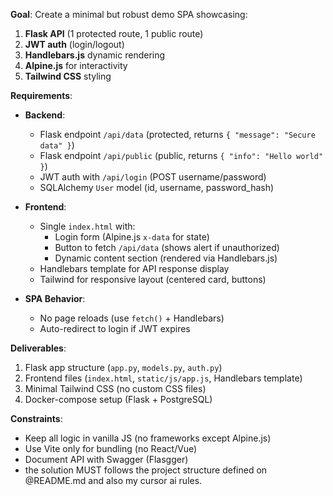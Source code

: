 **Goal**: Create a minimal but robust demo SPA showcasing:  
1. **Flask API** (1 protected route, 1 public route)  
2. **JWT auth** (login/logout)  
3. **Handlebars.js** dynamic rendering  
4. **Alpine.js** for interactivity  
5. **Tailwind CSS** styling  

**Requirements**:  
- **Backend**:  
  - Flask endpoint `/api/data` (protected, returns `{ "message": "Secure data" }`)  
  - Flask endpoint `/api/public` (public, returns `{ "info": "Hello world" }`)  
  - JWT auth with `/api/login` (POST username/password)  
  - SQLAlchemy `User` model (id, username, password_hash)  

- **Frontend**:  
  - Single `index.html` with:  
    - Login form (Alpine.js `x-data` for state)  
    - Button to fetch `/api/data` (shows alert if unauthorized)  
    - Dynamic content section (rendered via Handlebars.js)  
  - Handlebars template for API response display  
  - Tailwind for responsive layout (centered card, buttons)  

- **SPA Behavior**:  
  - No page reloads (use `fetch()` + Handlebars)  
  - Auto-redirect to login if JWT expires  

**Deliverables**:  
1. Flask app structure (`app.py`, `models.py`, `auth.py`)  
2. Frontend files (`index.html`, `static/js/app.js`, Handlebars template)  
3. Minimal Tailwind CSS (no custom CSS files)  
4. Docker-compose setup (Flask + PostgreSQL)  

**Constraints**:  
- Keep all logic in vanilla JS (no frameworks except Alpine.js)  
- Use Vite only for bundling (no React/Vue)  
- Document API with Swagger (Flasgger)  
- the solution MUST follows the project structure defined on @README.md  and also my cursor ai rules.